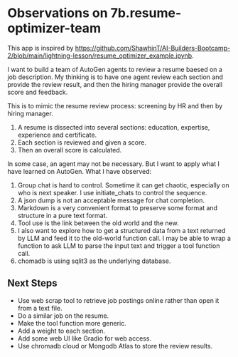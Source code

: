 # Observations on 7b.resume-optimizer-team

This app is inspired by <https://github.com/ShawhinT/AI-Builders-Bootcamp-2/blob/main/lightning-lesson/resume_optimizer_example.ipynb>.

I want to build a team of AutoGen agents to review a resume baesed on a job description. My thinking is to have one agent review each section and provide the review result, and then the hiring manager provide the overall score and feedback.

This is to mimic the resume review process: screening by HR and then by hiring manager.

1. A resume is dissected into several sections: education, expertise, experience and certificate.
2. Each section is reviewed and given a score.
3. Then an overall score is calculated.

In some case, an agent may not be necessary. But I want to apply what I have learned on AutoGen. What I have observed:

1. Group chat is hard to control. Sometime it can get chaotic, especially on who is next speaker. I use initiate_chats to control the sequence.
2. A json dump is not an acceptable message for chat completion.
3. Markdown is a very convenient format to preserve some format and structure in a pure text format.
4. Tool use is the link between the old world and the new.
5. I also want to explore how to get a structured data from a text returned by LLM and feed it to the old-world function call. I may be able to wrap a function to ask LLM to parse the input text and trigger a tool function call.
6. chomadb is using sqlit3 as the underlying database.

## Next Steps

* Use web scrap tool to retrieve job postings online rather than open it from a text file.
* Do a similar job on the resume.
* Make the tool function more generic.
* Add a weight to each section.
* Add some web UI like Gradio for web access.
* Use chromadb cloud or Mongodb Atlas to store the review results.

